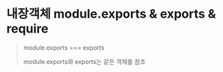 # 내장객체 module.exports & exports & require

> module.exports === exports
>
> module.exports와 exports는 같은 객체를 참조
